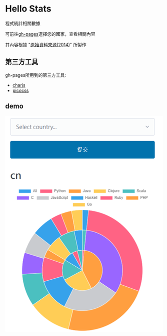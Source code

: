 # Hello Stats

程式統計相關數據

可前往[gh-pages](https://carsonslovoka.github.io/hellostats/)選擇您的國家，查看相關內容

其內容根據 "[原始資料來源(2014)](https://gist.github.com/ttu/48715f9726145a6612ea#file-hwo-stats-L1-L709)" 所製作

## 第三方工具

gh-pages所用到的第三方工具:

- [charjs](https://github.com/chartjs/Chart.js/releases/tag/v4.4.2)
- [picocss](https://github.com/picocss/pico/releases/tag/v2.0.3)

## demo

![demo](/assets/img/demo.png)
